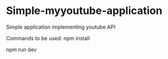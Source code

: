 # Simple-myyoutube-application
Simple application implementing youtube API

Commands to be used:
npm install

npm run dev
